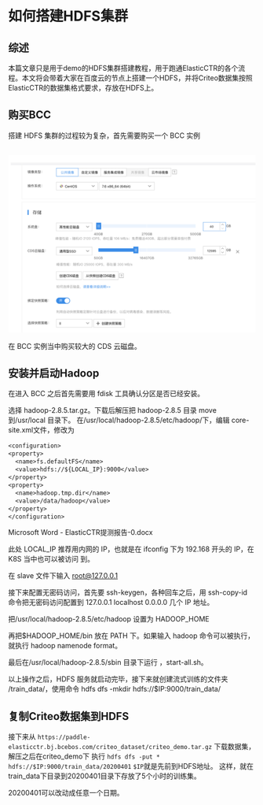 # 如何搭建HDFS集群

## 综述

本篇文章只是用于demo的HDFS集群搭建教程，用于跑通ElasticCTR的各个流程。本文将会带着大家在百度云的节点上搭建一个HDFS，并将Criteo数据集按照ElasticCTR的数据集格式要求，存放在HDFS上。

## 购买BCC

搭建 HDFS 集群的过程较为复杂，首先需要购买一个 BCC 实例

<p align="center">
    <br>
<img src='./doc/buy_bcc.png'>
    <br>
<p>

在 BCC 实例当中购买较大的 CDS 云磁盘。  

## 安装并启动Hadoop

在进入 BCC 之后首先需要用 fdisk 工具确认分区是否已经安装。

选择 hadoop-2.8.5.tar.gz。下载后解压把 hadoop-2.8.5 目录 move 到/usr/local 目录下。 在/usr/local/hadoop-2.8.5/etc/hadoop/下，编辑 core-site.xml文件，修改为
```
<configuration>
<property>
  <name>fs.defaultFS</name>
  <value>hdfs://${LOCAL_IP}:9000</value>
</property>
<property>
  <name>hadoop.tmp.dir</name>
  <value>/data/hadoop</value>
</property>
</configuration>
```

Microsoft Word - ElasticCTR提测报告-0.docx

此处 LOCAL_IP 推荐用内网的 IP，也就是在 ifconfig 下为 192.168 开头的 IP，在 K8S 当中也可以被访问 到。

在 slave 文件下输入 root@127.0.0.1

接下来配置无密码访问，首先要 ssh-keygen，各种回车之后，用 ssh-copy-id 命令把无密码访问配置到 127.0.0.1 localhost 0.0.0.0 几个 IP 地址。

把/usr/local/hadoop-2.8.5/etc/hadoop 设置为 HADOOP_HOME

再把$HADOOP_HOME/bin 放在 PATH 下。如果输入 hadoop 命令可以被执行，就执行 hadoop namenode format。

最后在/usr/local/hadoop-2.8.5/sbin 目录下运行 ，start-all.sh。


以上操作之后，HDFS 服务就启动完毕，接下来就创建流式训练的文件夹 /train_data/，使用命令 hdfs dfs -mkdir hdfs://$IP:9000/train_data/

## 复制Criteo数据集到HDFS
接下来从 `https://paddle-elasticctr.bj.bcebos.com/criteo_dataset/criteo_demo.tar.gz` 下载数据集，解压之后在criteo_demo下
执行
`hdfs dfs -put * hdfs://$IP:9000/train_data/20200401`
`$IP`就是先前到HDFS地址。
这样，就在train_data下目录到20200401目录下存放了5个小时的训练集。

20200401可以改动成任意一个日期。
